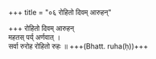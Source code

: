 +++
title = "०६ रोहितो दिवम् आरुहन्"

+++
रोहितो दिवम् आरुहन्  
महतस् पर्य् अर्णवात् ।  
सर्वा रुरोह रोहितो रुहः ॥ +++(Bhatt. ruha(ḥ))+++